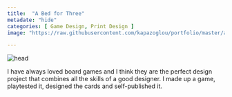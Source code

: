 ```yaml
---
title:  "A Bed for Three"
metadate: "hide"
categories: [ Game Design, Print Design ]
image: "https://raw.githubusercontent.com/kapazoglou/portfolio/master/assets/images/item/Bettina.jpg"

---
```


![head](https://raw.githubusercontent.com/kapazoglou/portfolio/master/assets/images/item/sistra.jpg)

I have always loved board games and I think they are the perfect design project that combines all the skills of a good designer. I made up a game, playtested it, designed the cards and self-published it.



